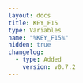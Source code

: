 ```yaml
---
layout: docs
title: KEY_F15
type: Variables
name: "%KEY_F15%"
hidden: true
changelog:
  - type: Added
    version: v0.7.2
---
```

